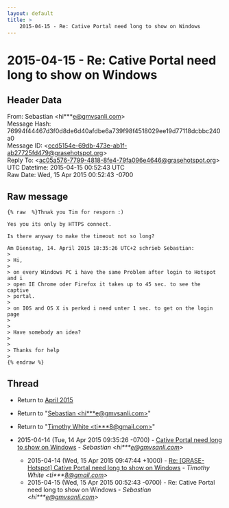 ```yaml
---
layout: default
title: >
    2015-04-15 - Re: Cative Portal need long to show on Windows
---
```


# 2015-04-15 - Re: Cative Portal need long to show on Windows

## Header Data

From: Sebastian \<hi***e@gmvsanli.com\><br>
Message Hash: 76994f44467d3f0d8de6d40afdbe6a739f98f4518029ee19d77118dcbbc240a0<br>
Message ID: \<ccd5154e-69db-473e-ab1f-ab27725fd479@grasehotspot.org\><br>
Reply To: \<ac05a576-7799-4818-8fe4-79fa096e4646@grasehotspot.org\><br>
UTC Datetime: 2015-04-15 00:52:43 UTC<br>
Raw Date: Wed, 15 Apr 2015 00:52:43 -0700<br>

## Raw message

```
{% raw  %}Thnak you Tim for resporn :)

Yes you its only by HTTPS connect.

Is there anyway to make the timeout not so long?

Am Dienstag, 14. April 2015 18:35:26 UTC+2 schrieb Sebastian:
>
> Hi,
>
> on every Windows PC i have the same Problem after login to Hotspot and i 
> open IE Chrome oder Firefox it takes up to 45 sec. to see the captive 
> portal. 
>
> on IOS and OS X is perked i need unter 1 sec. to get on the login page
>
>
> Have somebody an idea?
>
>
> Thanks for help
>
{% endraw %}
```

## Thread

+ Return to [April 2015](/archive/2015/04)

+ Return to "[Sebastian <hi***e<span>@</span>gmvsanli.com>](/authors/hi___e_at_gmvsanli_com)"
+ Return to "[Timothy White <ti***8<span>@</span>gmail.com>](/authors/ti___8_at_gmail_com)"

+ 2015-04-14 (Tue, 14 Apr 2015 09:35:26 -0700) - [Cative Portal need long to show on Windows](/archive/2015/04/6e064757b7ad4e81170cf2d0f7a124eb85677862b260bafb21009430c84bb4f6) - _Sebastian \<hi***e@gmvsanli.com\>_
  + 2015-04-14 (Wed, 15 Apr 2015 09:47:44 +1000) - [Re: [GRASE-Hotspot] Cative Portal need long to show on Windows](/archive/2015/04/8f1568b2ca4167cd166fdadf7f33232574c5f60982aa004317feadb69210ff96) - _Timothy White \<ti***8@gmail.com\>_
  + 2015-04-15 (Wed, 15 Apr 2015 00:52:43 -0700) - Re: Cative Portal need long to show on Windows - _Sebastian \<hi***e@gmvsanli.com\>_


